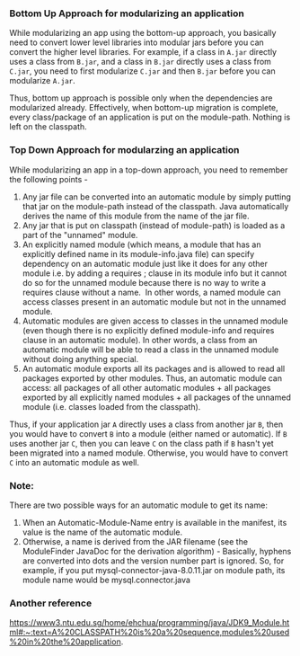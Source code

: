 ### Bottom Up Approach for modularizing an application
While modularizing an app using the bottom-up approach, you basically need to convert lower level libraries into modular jars before you can convert the higher level libraries. For example, if a class in `A.jar` directly uses a class from `B.jar`, and a class in `B.jar` directly uses a class from `C.jar`, you need to first modularize `C.jar` and then `B.jar` before you can modularize `A.jar`.

Thus, bottom up approach is possible only when the dependencies are modularized already. Effectively, when bottom-up migration is complete, every class/package of an application is put on the module-path. Nothing is left on the classpath.

### Top Down Approach for modularzing an application
While modularizing an app in a top-down approach, you need to remember the following points -
1. Any jar file can be converted into an automatic module by simply putting that jar on the module-path instead of the classpath. Java automatically derives the name of this module from the name of the jar file.  
2. Any jar that is put on classpath (instead of module-path) is loaded as a part of the "unnamed" module.  
3. An explicitly named module (which means, a module that has an explicitly defined name in its module-info.java file) can specify dependency on an automatic module just like it does for any other module i.e. by adding a requires <module-name>; clause in its module info but it cannot do so for the unnamed module because there is no way to write a requires clause without a name.  In other words, a named module can access classes present in an automatic module but not in the unnamed module.  
4. Automatic modules are given access to classes in the unnamed module (even though there is no explicitly defined module-info and requires clause in an automatic module). In other words, a class from an automatic module will be able to read a class in the unnamed module without doing anything special.  
5. An automatic module exports all its packages and is allowed to read all packages exported by other modules. Thus, an automatic module can access: all packages of all other automatic modules + all packages exported by all explicitly named modules + all packages of the unnamed module (i.e. classes loaded from the classpath).
   
Thus, if your application jar `A` directly uses a class from another jar `B`, then you would have to convert `B` into a module (either named or automatic). If `B` uses another jar `C`, then you can leave `C` on the class path if `B` hasn't yet been migrated into a named module. Otherwise, you would have to convert `C` into an automatic module as well.

### Note:
There are two possible ways for an automatic module to get its name: 
1. When an Automatic-Module-Name entry is available in the manifest, its value is the name of the automatic module. 
2. Otherwise, a name is derived from the JAR filename (see the ModuleFinder JavaDoc for the derivation algorithm) - Basically, hyphens are converted into dots and the version number part is ignored. So, for example, if you put mysql-connector-java-8.0.11.jar on module path, its module name would be mysql.connector.java


### Another reference
https://www3.ntu.edu.sg/home/ehchua/programming/java/JDK9_Module.html#:~:text=A%20CLASSPATH%20is%20a%20sequence,modules%20used%20in%20the%20application.
